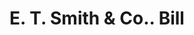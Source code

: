 ---
doi: 10.7916/D8Q25B8V
date_other: '1895'
date_other_textual: '1895'
form: printed ephemera
genre:
- Invoices
name:
- E. T. Smith & Co.
object_in_context_url: https://biggert.cul.columbia.edu/items/view/ave_biggert_00527
subject_hierarchical_geographic:
- Worcester, Massachusetts, United States
subject_name:
- E. T. Smith & Co.
title: E. T. Smith & Co.. Bill
sort_title: E. T. Smith & Co.. Bill
call_number: ave_biggert_00527
coordinates:
- 42.266666666666666,-71.8
pid: ave_biggert_00527
identifiers: ave_biggert_00527
permalink: /biggert/ave_biggert_00527/
layout: iiif-image-page
---